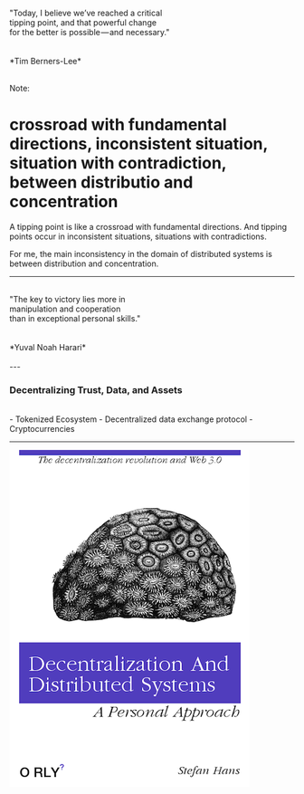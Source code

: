 
<br>
"Today, I believe we’ve reached a critical 
<br> tipping point, and that powerful change 
<br>for the better is possible — and necessary."
<br>
<br>
<br>
*Tim Berners-Lee*
<br>
<br>

Note:
# crossroad with fundamental directions, inconsistent situation, situation with contradiction, between distributio and concentration


A tipping point is like a crossroad with fundamental directions. And tipping points occur in inconsistent situations, situations with contradictions.

For me, the main inconsistency in the domain of distributed systems is between distribution and concentration. 

---

<br>
"The key to victory lies more in 
<br> manipulation and cooperation
<br> than in exceptional personal skills."
<br>
<br>
<br>
*Yuval Noah Harari*
<br>
<br>
---

### Decentralizing Trust, Data, and Assets
<br>
- Tokenized Ecosystem 
- Decentralized data exchange protocol
- Cryptocurrencies



---

![Distributed Contexting](assets/image/orly-decentralization.png)